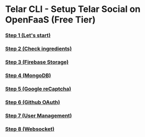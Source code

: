 # Telar CLI - Setup Telar Social on OpenFaaS (Free Tier)

### [Step 1 (Let's start)](1.md)

### [Step 2 (Check ingredients)](2.md)

### [Step 3 (Firebase Storage)](3.md)

### [Step 4 (MongoDB)](4.md)

### [Step 5 (Google reCaptcha)](5.md)

### [Step 6 (Github OAuth)](6.md)

### [Step 7 (User Management)](7.md)

### [Step 8 (Websocket)](8.md)
